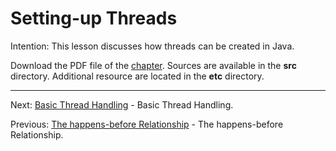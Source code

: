 # Setting-up Threads

Intention: This lesson discusses how threads can be created in Java.

Download the PDF file of the [chapter](chapter_27.pdf). Sources are available in the <b>src</b> directory. 
Additional resource are located in the <b>etc</b> directory.

<hr>

Next: [Basic Thread Handling](chapter_28.md "Basic Thread Handling") - Basic Thread Handling.

Previous: [The happens-before Relationship](chapter_26.md "The happens-before Relationship") - 
The happens-before Relationship.